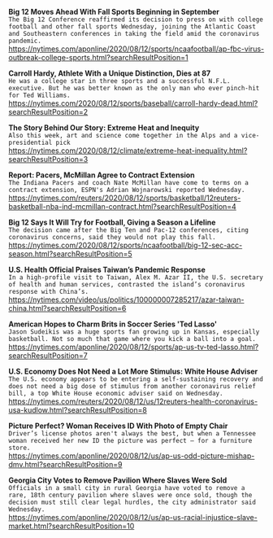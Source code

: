 **Big 12 Moves Ahead With Fall Sports Beginning in September**\
`The Big 12 Conference reaffirmed its decision to press on with college football and other fall sports Wednesday, joining the Atlantic Coast and Southeastern conferences in taking the field amid the coronavirus pandemic.`\
https://nytimes.com/aponline/2020/08/12/sports/ncaafootball/ap-fbc-virus-outbreak-college-sports.html?searchResultPosition=1

**Carroll Hardy, Athlete With a Unique Distinction, Dies at 87**\
`He was a college star in three sports and a successful N.F.L. executive. But he was better known as the only man who ever pinch-hit for Ted Williams.`\
https://nytimes.com/2020/08/12/sports/baseball/carroll-hardy-dead.html?searchResultPosition=2

**The Story Behind Our Story: Extreme Heat and Inequity**\
`Also this week, art and science come together in the Alps and a vice-presidential pick`\
https://nytimes.com/2020/08/12/climate/extreme-heat-inequality.html?searchResultPosition=3

**Report: Pacers, McMillan Agree to Contract Extension**\
`The Indiana Pacers and coach Nate McMillan have come to terms on a contract extension, ESPN's Adrian Wojnarowski reported Wednesday.`\
https://nytimes.com/reuters/2020/08/12/sports/basketball/12reuters-basketball-nba-ind-mcmillan-contract.html?searchResultPosition=4

**Big 12 Says It Will Try for Football, Giving a Season a Lifeline**\
`The decision came after the Big Ten and Pac-12 conferences, citing coronavirus concerns, said they would not play this fall.`\
https://nytimes.com/2020/08/12/sports/ncaafootball/big-12-sec-acc-season.html?searchResultPosition=5

**U.S. Health Official Praises Taiwan’s Pandemic Response**\
`In a high-profile visit to Taiwan, Alex M. Azar II, the U.S. secretary of health and human services, contrasted the island’s coronavirus response with China’s.`\
https://nytimes.com/video/us/politics/100000007285217/azar-taiwan-china.html?searchResultPosition=6

**American Hopes to Charm Brits in Soccer Series 'Ted Lasso'**\
`Jason Sudeikis was a huge sports fan growing up in Kansas, especially basketball. Not so much that game where you kick a ball into a goal. `\
https://nytimes.com/aponline/2020/08/12/sports/ap-us-tv-ted-lasso.html?searchResultPosition=7

**U.S. Economy Does Not Need a Lot More Stimulus: White House Adviser**\
`The U.S. economy appears to be entering a self-sustaining recovery and does not need a big dose of stimulus from another coronavirus relief bill, a top White House economic adviser said on Wednesday.`\
https://nytimes.com/reuters/2020/08/12/us/12reuters-health-coronavirus-usa-kudlow.html?searchResultPosition=8

**Picture Perfect? Woman Receives ID With Photo of Empty Chair**\
`Driver’s license photos aren't always the best, but when a Tennessee woman received her new ID the picture was perfect — for a furniture store. `\
https://nytimes.com/aponline/2020/08/12/us/ap-us-odd-picture-mishap-dmv.html?searchResultPosition=9

**Georgia City Votes to Remove Pavilion Where Slaves Were Sold**\
`Officials in a small city in rural Georgia have voted to remove a rare, 18th century pavilion where slaves were once sold, though the decision must still clear legal hurdles, the city administrator said Wednesday.`\
https://nytimes.com/aponline/2020/08/12/us/ap-us-racial-injustice-slave-market.html?searchResultPosition=10

